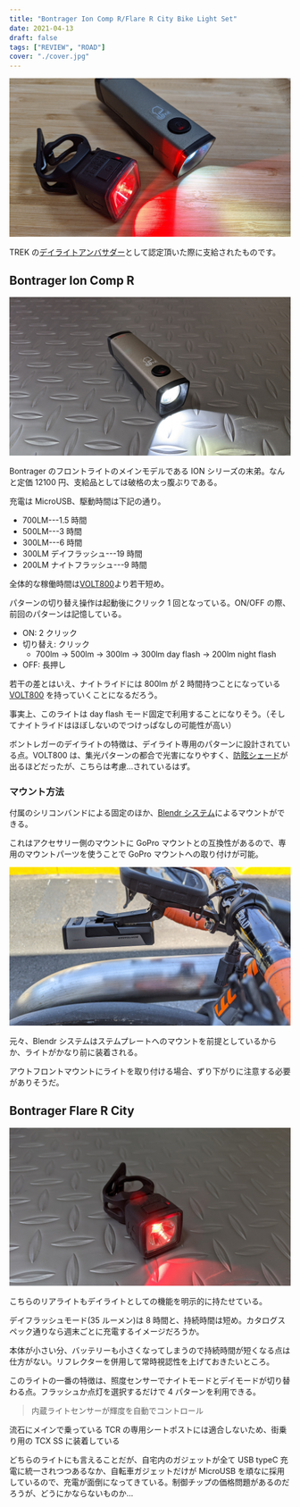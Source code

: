 ```yaml
---
title: "Bontrager Ion Comp R/Flare R City Bike Light Set"
date: 2021-04-13
draft: false
tags: ["REVIEW", "ROAD"]
cover: "./cover.jpg"
---
```


![cover](./cover.jpg)

TREK の[デイライトアンバサダー](https://blog.trekbikes.com/ja/2021/02/24/daylight-ambassador/)として認定頂いた際に支給されたものです。

<LinkBox url="https://blog.trekbikes.com/ja/2021/02/24/daylight-ambassador/" />

## Bontrager Ion Comp R

![Bontrager Ion Comp R](./ion_comp.jpg)

Bontrager のフロントライトのメインモデルである ION シリーズの末弟。なんと定価 12100 円、支給品としては破格の太っ腹ぶりである。

充電は MicroUSB、駆動時間は下記の通り。

- 700LM---1.5 時間
- 500LM---3 時間
- 300LM---6 時間
- 300LM デイフラッシュ---19 時間
- 200LM ナイトフラッシュ---9 時間

全体的な稼働時間は[VOLT800](https://store.shopping.yahoo.co.jp/worldcycle/CAT-J-108LEREL471RC.html)より若干短め。

パターンの切り替え操作は起動後にクリック 1 回となっている。ON/OFF の際、前回のパターンは記憶している。

- ON: 2 クリック
- 切り替え: クリック
  - 700lm -> 500lm -> 300lm -> 300lm day flash -> 200lm night flash
- OFF: 長押し

若干の差とはいえ、ナイトライドには 800lm が 2 時間持つことになっている [VOLT800](https://store.shopping.yahoo.co.jp/worldcycle/CAT-J-108LEREL471RC.html) を持っていくことになるだろう。

事実上、このライトは day flash モード固定で利用することになりそう。（そしてナイトライドはほぼしないのでつけっぱなしの可能性が高い）

ボントレガーのデイライトの特徴は、デイライト専用のパターンに設計されている点。VOLT800 は、集光パターンの都合で光害になりやすく、[防眩シェード](https://amzn.to/2PSMMZY)が出るほどだったが、こちらは考慮…されているはず。

### マウント方法

付属のシリコンバンドによる固定のほか、[Blendr システム](https://www.trekbikes.com/jp/ja_JP/bontrager_blendr_how_to/)によるマウントができる。

これはアクセサリー側のマウントに GoPro マウントとの互換性があるので、専用のマウントパーツを使うことで GoPro マウントへの取り付けが可能。

![GoProマウントにロード用マウントを取り付けた状態](./gopro_mount.jpg)

元々、Blendr システムはステムプレートへのマウントを前提としているからか、ライトがかなり前に装着される。

アウトフロントマウントにライトを取り付ける場合、ずり下がりに注意する必要がありそうだ。

<LinkBox url="https://www.trekbikes.com/jp/ja_JP/%E3%82%A2%E3%82%AF%E3%82%BB%E3%82%B5%E3%83%AA%E3%83%BC/%E3%83%90%E3%82%A4%E3%82%AF%E3%82%A2%E3%82%AF%E3%82%BB%E3%82%B5%E3%83%AA%E3%83%BC/%E8%87%AA%E8%BB%A2%E8%BB%8A%E7%94%A8%E3%83%A9%E3%82%A4%E3%83%88/%E3%83%95%E3%83%AD%E3%83%B3%E3%83%88%E3%83%A9%E3%82%A4%E3%83%88/bontrager-ion-comp-r-front-bike-light/p/30762/?colorCode=grey" />

## Bontrager Flare R City

![Bontrager Flare R City](./flare_r.jpg)

こちらのリアライトもデイライトとしての機能を明示的に持たせている。

デイフラッシュモード(35 ルーメン)は 8 時間と、持続時間は短め。カタログスペック通りなら週末ごとに充電するイメージだろうか。

本体が小さい分、バッテリーも小さくなってしまうので持続時間が短くなる点は仕方がない。リフレクターを併用して常時視認性を上げておきたいところ。

<LinkBox url="https://blog.gensobunya.net/post/2021/03/barend_reflection/" />

このライトの一番の特徴は、照度センサーでナイトモードとデイモードが切り替わる点。フラッシュか点灯を選択するだけで 4 パターンを利用できる。

> 内蔵ライトセンサーが輝度を自動でコントロール

<LinkBox url="https://www.trekbikes.com/jp/ja_JP/%E3%82%A2%E3%82%AF%E3%82%BB%E3%82%B5%E3%83%AA%E3%83%BC/%E3%83%90%E3%82%A4%E3%82%AF%E3%82%A2%E3%82%AF%E3%82%BB%E3%82%B5%E3%83%AA%E3%83%BC/%E8%87%AA%E8%BB%A2%E8%BB%8A%E7%94%A8%E3%83%A9%E3%82%A4%E3%83%88/%E3%83%AA%E3%82%A2%E3%83%A9%E3%82%A4%E3%83%88/bontrager-flare-r-city-rear-bike-light/p/14241/?colorCode=black" />

流石にメインで乗っている TCR の専用シートポストには適合しないため、街乗り用の TCX SS に装着している

どちらのライトにも言えることだが、自宅内のガジェットが全て USB typeC 充電に統一されつつあるなか、自転車ガジェットだけが MicroUSB を頑なに採用しているので、充電が面倒になってきている。制御チップの価格問題があるのだろうが、どうにかならないものか…
